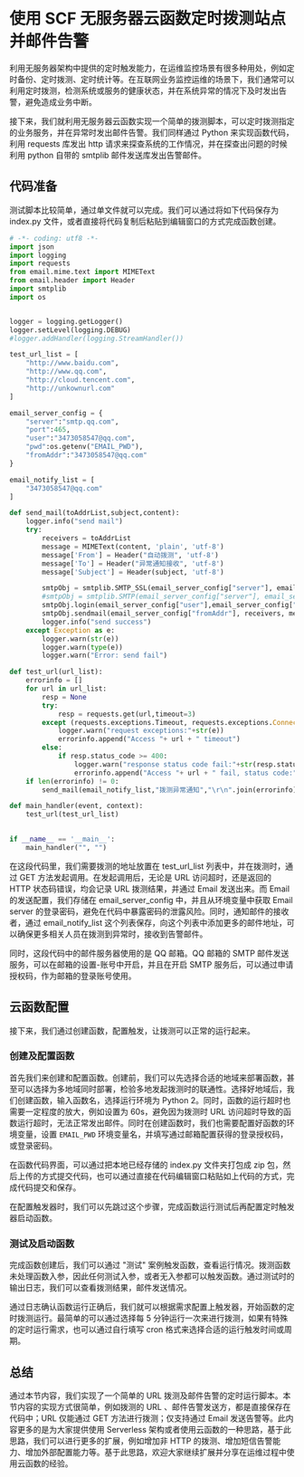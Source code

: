# 使用 SCF 无服务器云函数定时拨测站点并邮件告警

利用无服务器架构中提供的定时触发能力，在运维监控场景有很多种用处，例如定时备份、定时拨测、定时统计等。在互联网业务监控运维的场景下，我们通常可以利用定时拨测，检测系统或服务的健康状态，并在系统异常的情况下及时发出告警，避免造成业务中断。

接下来，我们就利用无服务器云函数实现一个简单的拨测脚本，可以定时拨测指定的业务服务，并在异常时发出邮件告警。我们同样通过 Python 来实现函数代码，利用 requests 库发出 http 请求来探查系统的工作情况，并在探查出问题的时候利用 python 自带的 smtplib 邮件发送库发出告警邮件。

## 代码准备

测试脚本比较简单，通过单文件就可以完成。我们可以通过将如下代码保存为 index.py 文件，或者直接将代码复制后粘贴到编辑窗口的方式完成函数创建。

```python
# -*- coding: utf8 -*-
import json
import logging
import requests
from email.mime.text import MIMEText
from email.header import Header
import smtplib
import os


logger = logging.getLogger()
logger.setLevel(logging.DEBUG)
#logger.addHandler(logging.StreamHandler())

test_url_list = [
    "http://www.baidu.com",
    "http://www.qq.com",
    "http://cloud.tencent.com",
    "http://unkownurl.com"
]

email_server_config = {
    "server":"smtp.qq.com",
    "port":465,
    "user":"3473058547@qq.com",
    "pwd":os.getenv("EMAIL_PWD"),
    "fromAddr":"3473058547@qq.com"
}

email_notify_list = [
    "3473058547@qq.com"
]

def send_mail(toAddrList,subject,content):
    logger.info("send mail")
    try:
        receivers = toAddrList
        message = MIMEText(content, 'plain', 'utf-8')
        message['From'] = Header("自动拨测", 'utf-8')
        message['To'] = Header("异常通知接收", 'utf-8')
        message['Subject'] = Header(subject, 'utf-8')

        smtpObj = smtplib.SMTP_SSL(email_server_config["server"], email_server_config["port"])
        #smtpObj = smtplib.SMTP(email_server_config["server"], email_server_config["port"])
        smtpObj.login(email_server_config["user"],email_server_config["pwd"])
        smtpObj.sendmail(email_server_config["fromAddr"], receivers, message.as_string())
        logger.info("send success")
    except Exception as e:
        logger.warn(str(e))
        logger.warn(type(e))
        logger.warn("Error: send fail")

def test_url(url_list):
    errorinfo = []
    for url in url_list:
        resp = None
        try:
            resp = requests.get(url,timeout=3)
        except (requests.exceptions.Timeout, requests.exceptions.ConnectionError, requests.exceptions.ConnectTimeout) as e:
            logger.warn("request exceptions:"+str(e))
            errorinfo.append("Access "+ url + " timeout")
        else:
            if resp.status_code >= 400:
                logger.warn("response status code fail:"+str(resp.status_code))
                errorinfo.append("Access "+ url + " fail, status code:" + str(resp.status_code))
    if len(errorinfo) != 0:
        send_mail(email_notify_list,"拨测异常通知","\r\n".join(errorinfo))

def main_handler(event, context):
    test_url(test_url_list)
    

if __name__ == '__main__':
    main_handler("", "")

```

在这段代码里，我们需要拨测的地址放置在 test_url_list 列表中，并在拨测时，通过 GET 方法发起调用。在发起调用后，无论是 URL 访问超时，还是返回的 HTTP 状态码错误，均会记录 URL 拨测结果，并通过 Email 发送出来。而 Email 的发送配置，我们存储在 email_server_config 中，并且从环境变量中获取 Email server 的登录密码，避免在代码中暴露密码的泄露风险。同时，通知邮件的接收者，通过 email_notify_list 这个列表保存，向这个列表中添加更多的邮件地址，可以确保更多相关人员在拨测到异常时，接收到告警邮件。

同时，这段代码中的邮件服务器使用的是 QQ 邮箱。QQ 邮箱的 SMTP 邮件发送服务，可以在邮箱的设置-账号中开启，并且在开启 SMTP 服务后，可以通过申请授权码，作为邮箱的登录账号使用。

## 云函数配置

接下来，我们通过创建函数，配置触发，让拨测可以正常的运行起来。

### 创建及配置函数

首先我们来创建和配置函数。创建前，我们可以先选择合适的地域来部署函数，甚至可以选择为多地域同时部署，检验多地发起拨测时的联通性。选择好地域后，我们创建函数，输入函数名，选择运行环境为 Python 2。同时，函数的运行超时也需要一定程度的放大，例如设置为 60s，避免因为拨测时 URL 访问超时导致的函数运行超时，无法正常发出邮件。同时在创建函数时，我们也需要配置好函数的环境变量，设置 `EMAIL_PWD` 环境变量名，并填写通过邮箱配置获得的登录授权码，或登录密码。

在函数代码界面，可以通过把本地已经存储的 index.py 文件夹打包成 zip 包，然后上传的方式提交代码，也可以通过直接在代码编辑窗口粘贴如上代码的方式，完成代码提交和保存。

在配置触发器时，我们可以先跳过这个步骤，完成函数运行测试后再配置定时触发器启动函数。

### 测试及启动函数

完成函数创建后，我们可以通过 "测试" 案例触发函数，查看运行情况。拨测函数未处理函数入参，因此任何测试入参，或者无入参都可以触发函数。通过测试时的输出日志，我们可以查看拨测结果，邮件发送情况。

通过日志确认函数运行正确后，我们就可以根据需求配置上触发器，开始函数的定时拨测运行。最简单的可以通过选择每 5 分钟运行一次来进行拨测，如果有特殊的定时运行需求，也可以通过自行填写 cron 格式来选择合适的运行触发时间或周期。

## 总结

通过本节内容，我们实现了一个简单的 URL 拨测及邮件告警的定时运行脚本。本节内容的实现方式很简单，例如拨测的 URL 、邮件告警发送方，都是直接保存在代码中；URL 仅能通过 GET 方法进行拨测；仅支持通过 Email 发送告警等。此内容更多的是为大家提供使用 Serverless 架构或者使用云函数的一种思路，基于此思路，我们可以进行更多的扩展，例如增加非 HTTP 的拨测、增加短信告警能力、增加外部配置能力等。基于此思路，欢迎大家继续扩展并分享在运维过程中使用云函数的经验。

